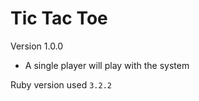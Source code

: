 # Tic Tac Toe

Version 1.0.0 

- A single player will play with the system


Ruby version used
`3.2.2`